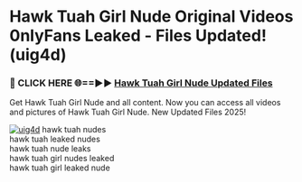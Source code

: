 # Hawk Tuah Girl Nude Original Videos 0nlyFans Leaked - Files Updated! (uig4d)

<h3>🔴 CLICK HERE 🌐==►► <a href="https://tinyurl.com/52m3yx9h" rel="nofollow">Hawk Tuah Girl Nude Updated Files</a></h3>

Get Hawk Tuah Girl Nude and all content. Now you can access all videos and pictures of Hawk Tuah Girl Nude. New Updated Files 2025!

[![uig4d](https://i.imgur.com/TnHtlc8.gif)](https://tinyurl.com/52m3yx9h)
hawk tuah nudes<br>
hawk tuah leaked nudes<br>
hawk tuah nude leaks<br>
hawk tuah girl nudes leaked<br>
hawk tuah girl leaked nude